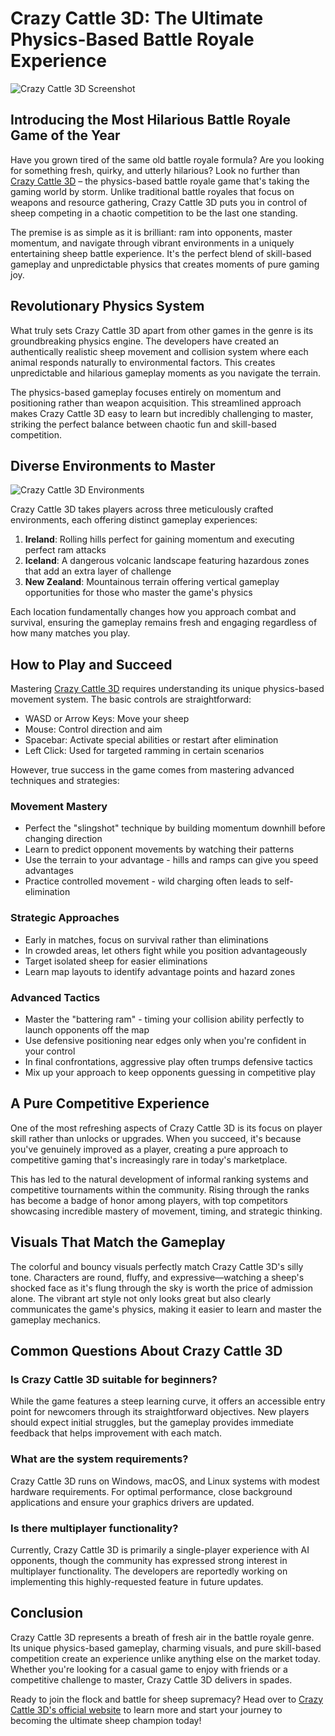# Crazy Cattle 3D: The Ultimate Physics-Based Battle Royale Experience

![Crazy Cattle 3D Screenshot](https://crazycattle-3d.com/files/images/crazy-cattle-3d-screenshot-1.png)

## Introducing the Most Hilarious Battle Royale Game of the Year

Have you grown tired of the same old battle royale formula? Are you looking for something fresh, quirky, and utterly hilarious? Look no further than [Crazy Cattle 3D](https://crazycattle-3d.com) – the physics-based battle royale game that's taking the gaming world by storm. Unlike traditional battle royales that focus on weapons and resource gathering, Crazy Cattle 3D puts you in control of sheep competing in a chaotic competition to be the last one standing.

The premise is as simple as it is brilliant: ram into opponents, master momentum, and navigate through vibrant environments in a uniquely entertaining sheep battle experience. It's the perfect blend of skill-based gameplay and unpredictable physics that creates moments of pure gaming joy.

## Revolutionary Physics System

What truly sets Crazy Cattle 3D apart from other games in the genre is its groundbreaking physics engine. The developers have created an authentically realistic sheep movement and collision system where each animal responds naturally to environmental factors. This creates unpredictable and hilarious gameplay moments as you navigate the terrain.

The physics-based gameplay focuses entirely on momentum and positioning rather than weapon acquisition. This streamlined approach makes Crazy Cattle 3D easy to learn but incredibly challenging to master, striking the perfect balance between chaotic fun and skill-based competition.

## Diverse Environments to Master

![Crazy Cattle 3D Environments](https://crazycattle-3d.com/files/images/crazy-cattle-3d-screenshot-2.png)

Crazy Cattle 3D takes players across three meticulously crafted environments, each offering distinct gameplay experiences:

1. **Ireland**: Rolling hills perfect for gaining momentum and executing perfect ram attacks
2. **Iceland**: A dangerous volcanic landscape featuring hazardous zones that add an extra layer of challenge
3. **New Zealand**: Mountainous terrain offering vertical gameplay opportunities for those who master the game's physics

Each location fundamentally changes how you approach combat and survival, ensuring the gameplay remains fresh and engaging regardless of how many matches you play.

## How to Play and Succeed

Mastering [Crazy Cattle 3D](https://crazycattle-3d.com) requires understanding its unique physics-based movement system. The basic controls are straightforward:

- WASD or Arrow Keys: Move your sheep
- Mouse: Control direction and aim
- Spacebar: Activate special abilities or restart after elimination
- Left Click: Used for targeted ramming in certain scenarios

However, true success in the game comes from mastering advanced techniques and strategies:

### Movement Mastery
- Perfect the "slingshot" technique by building momentum downhill before changing direction
- Learn to predict opponent movements by watching their patterns
- Use the terrain to your advantage - hills and ramps can give you speed advantages
- Practice controlled movement - wild charging often leads to self-elimination

### Strategic Approaches
- Early in matches, focus on survival rather than eliminations
- In crowded areas, let others fight while you position advantageously
- Target isolated sheep for easier eliminations
- Learn map layouts to identify advantage points and hazard zones

### Advanced Tactics
- Master the "battering ram" - timing your collision ability perfectly to launch opponents off the map
- Use defensive positioning near edges only when you're confident in your control
- In final confrontations, aggressive play often trumps defensive tactics
- Mix up your approach to keep opponents guessing in competitive play

## A Pure Competitive Experience

One of the most refreshing aspects of Crazy Cattle 3D is its focus on player skill rather than unlocks or upgrades. When you succeed, it's because you've genuinely improved as a player, creating a pure approach to competitive gaming that's increasingly rare in today's marketplace.

This has led to the natural development of informal ranking systems and competitive tournaments within the community. Rising through the ranks has become a badge of honor among players, with top competitors showcasing incredible mastery of movement, timing, and strategic thinking.

## Visuals That Match the Gameplay

The colorful and bouncy visuals perfectly match Crazy Cattle 3D's silly tone. Characters are round, fluffy, and expressive—watching a sheep's shocked face as it's flung through the sky is worth the price of admission alone. The vibrant art style not only looks great but also clearly communicates the game's physics, making it easier to learn and master the gameplay mechanics.

## Common Questions About Crazy Cattle 3D

### Is Crazy Cattle 3D suitable for beginners?
While the game features a steep learning curve, it offers an accessible entry point for newcomers through its straightforward objectives. New players should expect initial struggles, but the gameplay provides immediate feedback that helps improvement with each match.

### What are the system requirements?
Crazy Cattle 3D runs on Windows, macOS, and Linux systems with modest hardware requirements. For optimal performance, close background applications and ensure your graphics drivers are updated.

### Is there multiplayer functionality?
Currently, Crazy Cattle 3D is primarily a single-player experience with AI opponents, though the community has expressed strong interest in multiplayer functionality. The developers are reportedly working on implementing this highly-requested feature in future updates.

## Conclusion

Crazy Cattle 3D represents a breath of fresh air in the battle royale genre. Its unique physics-based gameplay, charming visuals, and pure skill-based competition create an experience unlike anything else on the market today. Whether you're looking for a casual game to enjoy with friends or a competitive challenge to master, Crazy Cattle 3D delivers in spades.

Ready to join the flock and battle for sheep supremacy? Head over to [Crazy Cattle 3D's official website](https://crazycattle-3d.com) to learn more and start your journey to becoming the ultimate sheep champion today! 
